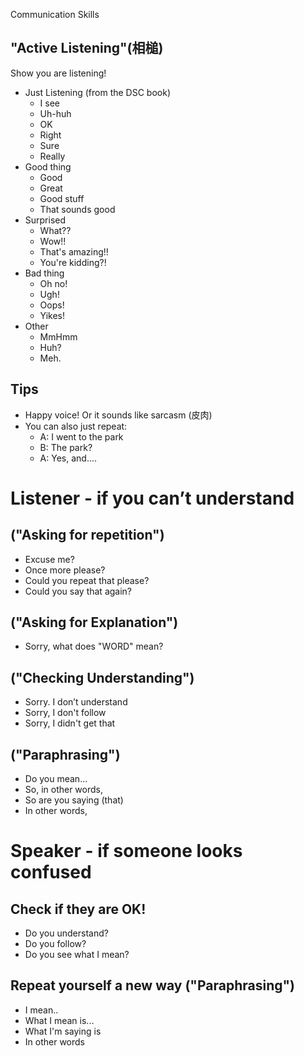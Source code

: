 Communication Skills

## "Active Listening"(相槌)
Show you are listening! 

* Just Listening (from the DSC book)
    * I see 
    * Uh-huh  
    * OK  
    * Right
    * Sure 
    * Really   
* Good thing   
    * Good
    * Great
    * Good stuff
    * That sounds good
* Surprised 
    * What??
    * Wow!!
    * That's amazing!!
    * You're kidding?!             
* Bad thing
    * Oh no!
    * Ugh!
    * Oops!
    * Yikes!
* Other
    * MmHmm
    * Huh?
    * Meh.
         
## Tips
* Happy voice! Or it sounds like sarcasm (皮肉)
* You can also just repeat:
    * A: I went to the park
    * B: The park? 
    * A: Yes, and....

# Listener - if you can’t understand
## ("Asking for repetition") 
* Excuse me? 
* Once more please? 
* Could you repeat that please?
* Could you say that again?
## ("Asking for Explanation")
* Sorry, what does "WORD" mean?
## ("Checking Understanding")
* Sorry. I don’t understand
* Sorry, I don't follow
* Sorry, I didn't get that
## ("Paraphrasing")
* Do you mean…
* So, in other words,  
* So are you saying (that)  
* In other words,  


# Speaker - if someone looks confused
## Check if they are OK! 
* Do you understand?
* Do you follow?
* Do you see what I mean?
## Repeat yourself a new way ("Paraphrasing")
* I mean..
* What I mean is...
* What I'm saying is
* In other words